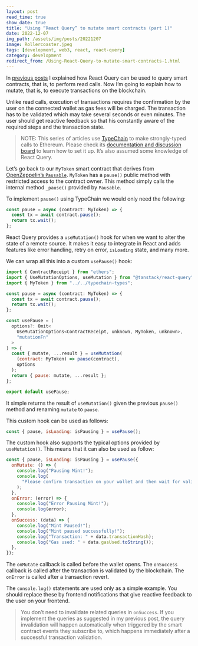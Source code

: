 ```yaml
---
layout: post
read_time: true
show_date: true
title: "Using “React Query” to mutate smart contracts (part 1)"
date: 2022-12-07
img_path: /assets/img/posts/20221207
image: Rollercoaster.jpeg
tags: [development, web3, react, react-query]
category: development
redirect_from: /Using-React-Query-to-mutate-smart-contracts-1.html
---
```


In [previous posts](https://aalmada.github.io/Using-React-Query-to-query-smart-contracts-3.html) I explained how React Query can be used to query smart contracts, that is, to perform read calls. Now I’m going to explain how to mutate, that is, to execute transactions on the blockchain.

Unlike read calls, execution of transactions requires the confirmation by the user on the connected wallet as gas fees will be charged. The transaction has to be validated which may take several seconds or even minutes. The user should get reactive feedback so that his constantly aware of the required steps and the transaction state.

> NOTE: This series of articles use [TypeChain](https://github.com/dethcrypto/TypeChain) to make strongly-typed calls to Ethereum. Please check its [documentation and discussion board](https://github.com/dethcrypto/TypeChain) to learn how to set it up. It’s also assumed some knowledge of React Query.

Let’s go back to our `MyToken` smart contract that derives from [OpenZeppelin’s `Pausable`](https://github.com/OpenZeppelin/openzeppelin-contracts/blob/206a2394481ec1af16d0e0acf216bbffedde405b/contracts/security/Pausable.sol#L17). `MyToken` has a `pause()` public method with restricted access to the contract owner. This method simply calls the internal method `_pause()` provided by `Pausable`.

To implement `pause()` using TypeChain we would only need the following:

```javascript
const pause = async (contract: MyToken) => {
  const tx = await contract.pause();
  return tx.wait();
};
```

React Query provides a `useMutation()` hook for when we want to alter the state of a remote source. It makes it easy to integrate in React and adds features like error handling, retry on error, `isLoading` state, and many more.

We can wrap all this into a custom `usePause()` hook:

```javascript
import { ContractReceipt } from "ethers";
import { UseMutationOptions, useMutation } from "@tanstack/react-query";
import { MyToken } from "../../typechain-types";

const pause = async (contract: MyToken) => {
  const tx = await contract.pause();
  return tx.wait();
};

const usePause = (
  options?: Omit<
    UseMutationOptions<ContractReceipt, unknown, MyToken, unknown>,
    "mutationFn"
  >
) => {
  const { mutate, ...result } = useMutation(
    (contract: MyToken) => pause(contract),
    options
  );
  return { pause: mutate, ...result };
};

export default usePause;
```

It simple returns the result of `useMutation()` given the previous `pause()` method and renaming `mutate` to `pause`.

This custom hook can be used as follows:

```javascript
const { pause, isLoading: isPausing } = usePause();
```

The custom hook also supports the typical options provided by `useMutation()`. This means that it can also be used as follow:

```javascript
const { pause, isLoading: isPausing } = usePause({
  onMutate: () => {
    console.log("Pausing Mint!");
    console.log(
      "Please confirm transaction on your wallet and then wait for validation!"
    );
  },
  onError: (error) => {
    console.log("Error Pausing Mint!");
    console.log(error);
  },
  onSuccess: (data) => {
    console.log("Mint Paused!");
    console.log("Mint paused successfully!");
    console.log("Transaction: " + data.transactionHash);
    console.log("Gas used: " + data.gasUsed.toString());
  },
});
```

The `onMutate` callback is called before the wallet opens. The `onSuccess` callback is called after the transaction is validated by the blockchain. The `onError` is called after a transaction revert.

The `console.log()` statements are used only as a simple example. You should replace these by frontend notifications that give reactive feedback to the user on your frontend.

> You don’t need to invalidate related queries in `onSuccess`. If you implement the queries as suggested in my previous post, the query invalidation will happen automatically when triggered by the smart contract events they subscribe to, which happens immediately after a successful transaction validation.
